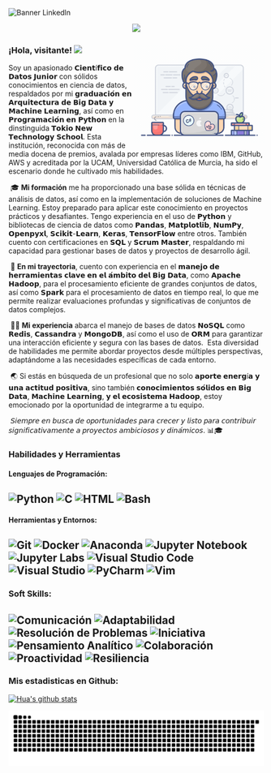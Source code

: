 ![Banner Linkedln](https://github.com/user-attachments/assets/a1e8dc20-5fc0-4efc-9eae-3c1219b91ae1)

<!-- visitor counter -->
<p align="center"> 
  <img src="https://profile-counter.glitch.me/CharlyCRM/count.svg" />
</p>

<!-- welcome message -->
### ¡Hola, visitante! <img width="30px" src="https://raw.githubusercontent.com/iampavangandhi/iampavangandhi/master/gifs/Hi.gif">  <img align="right" style="width:16rem; height:auto" src="https://raw.githubusercontent.com/Elanza-48/Elanza-48/41a4790484e268102dfdab2b7c59d440d3ffafab/resources/img/geek.gif"/>

<!-- About me -->
Soy un apasionado 𝗖𝗶𝗲𝗻𝘁í𝗳𝗶𝗰𝗼 𝗱𝗲 𝗗𝗮𝘁𝗼𝘀 𝗝𝘂𝗻𝗶𝗼𝗿 con sólidos conocimientos en ciencia de datos, respaldados por mi 𝗴𝗿𝗮𝗱𝘂𝗮𝗰𝗶𝗼́𝗻 𝗲𝗻 𝗔𝗿𝗾𝘂𝗶𝘁𝗲𝗰𝘁𝘂𝗿𝗮 𝗱𝗲 𝗕𝗶𝗴 𝗗𝗮𝘁𝗮 𝘆 𝗠𝗮𝗰𝗵𝗶𝗻𝗲 𝗟𝗲𝗮𝗿𝗻𝗶𝗻𝗴, así como en 𝗣𝗿𝗼𝗴𝗿𝗮𝗺𝗮𝗰𝗶𝗼́𝗻 𝗲𝗻 𝗣𝘆𝘁𝗵𝗼𝗻 en la dinstinguida 𝗧𝗼𝗸𝗶𝗼 𝗡𝗲𝘄 𝗧𝗲𝗰𝗵𝗻𝗼𝗹𝗼𝗴𝘆 𝗦𝗰𝗵𝗼𝗼𝗹. Esta institución, reconocida con más de media docena de premios, avalada por empresas líderes como IBM, GitHub, AWS y acreditada por la UCAM, Universidad Católica de Murcia, ha sido el escenario donde he cultivado mis habilidades.⁣


⁣
🎓 **Mi formación** me ha proporcionado una base sólida en técnicas de análisis de datos, así como en la implementación de soluciones de Machine Learning. Estoy preparado para aplicar este conocimiento en proyectos prácticos y desafiantes. Tengo experiencia en el uso de 𝗣𝘆𝘁𝗵𝗼𝗻 y bibliotecas de ciencia de datos como 𝗣𝗮𝗻𝗱𝗮𝘀, 𝗠𝗮𝘁𝗽𝗹𝗼𝘁𝗹𝗶𝗯, 𝗡𝘂𝗺𝗣𝘆, 𝗢𝗽𝗲𝗻𝗽𝘆𝘅𝗹, 𝗦𝗰𝗶𝗸𝗶𝘁-𝗟𝗲𝗮𝗿𝗻, 𝗞𝗲𝗿𝗮𝘀, 𝗧𝗲𝗻𝘀𝗼𝗿𝗙𝗹𝗼𝘄 entre otros. También cuento con certificaciones en 𝗦𝗤𝗟 y 𝗦𝗰𝗿𝘂𝗺 𝗠𝗮𝘀𝘁𝗲𝗿, respaldando mi capacidad para gestionar bases de datos y proyectos de desarrollo ágil.⁣


⁣
🚀 **En mi trayectoria**, cuento con experiencia en el 𝗺𝗮𝗻𝗲𝗷𝗼 𝗱𝗲 𝗵𝗲𝗿𝗿𝗮𝗺𝗶𝗲𝗻𝘁𝗮𝘀 𝗰𝗹𝗮𝘃𝗲 𝗲𝗻 𝗲𝗹 𝗮́𝗺𝗯𝗶𝘁𝗼 𝗱𝗲𝗹 𝗕𝗶𝗴 𝗗𝗮𝘁𝗮, como 𝗔𝗽𝗮𝗰𝗵𝗲 𝗛𝗮𝗱𝗼𝗼𝗽, para el procesamiento eficiente de grandes conjuntos de datos, así como 𝗦𝗽𝗮𝗿𝗸 para el procesamiento de datos en tiempo real, lo que me permite realizar evaluaciones profundas y significativas de conjuntos de datos complejos.⁣


⁣
🧑‍💻 **Mi experiencia** abarca el manejo de bases de datos 𝗡𝗼𝗦𝗤𝗟 como 𝗥𝗲𝗱𝗶𝘀, 𝗖𝗮𝘀𝘀𝗮𝗻𝗱𝗿𝗮 y 𝗠𝗼𝗻𝗴𝗼𝗗𝗕, así como el uso de 𝗢𝗥𝗠 para garantizar una interacción eficiente y segura con las bases de datos. ⁣
Esta diversidad de habilidades me permite abordar proyectos desde múltiples perspectivas, adaptándome a las necesidades específicas de cada entorno.⁣


⁣
🌏 Si estás en búsqueda de un profesional que no solo 𝗮𝗽𝗼𝗿𝘁𝗲 𝗲𝗻𝗲𝗿𝗴í𝗮 𝘆 𝘂𝗻𝗮 𝗮𝗰𝘁𝗶𝘁𝘂𝗱 𝗽𝗼𝘀𝗶𝘁𝗶𝘃𝗮, sino también 𝗰𝗼𝗻𝗼𝗰𝗶𝗺𝗶𝗲𝗻𝘁𝗼𝘀 𝘀𝗼́𝗹𝗶𝗱𝗼𝘀 𝗲𝗻 𝗕𝗶𝗴 𝗗𝗮𝘁𝗮, 𝗠𝗮𝗰𝗵𝗶𝗻𝗲 𝗟𝗲𝗮𝗿𝗻𝗶𝗻𝗴, 𝘆 𝗲𝗹 𝗲𝗰𝗼𝘀𝗶𝘀𝘁𝗲𝗺𝗮 𝗛𝗮𝗱𝗼𝗼𝗽, estoy emocionado por la oportunidad de integrarme a tu equipo.


⁣
𝘚𝘪𝘦𝘮𝑝𝘳𝘦 𝘦𝘯 𝘣𝘶𝘴𝘤𝘢 𝘥𝘦 𝘰𝑝𝘰𝘳𝘵𝘶𝘯𝘪𝘥𝘢𝘥𝘦𝘴 𝑝𝘢𝘳𝘢 𝘤𝘳𝘦𝘤𝘦𝘳 𝘺 𝘭𝘪𝘴𝘵𝘰 𝑝𝘢𝘳𝘢 𝘤𝘰𝘯𝘵𝘳𝘪𝘣𝘶𝘪𝘳 𝘴𝘪𝘨𝘯𝘪𝘧𝘪𝘤𝘢𝘵𝘪𝘷𝘢𝘮𝘦𝘯𝘵𝘦 𝘢 𝑝𝘳𝘰𝘺𝘦𝘤𝘵𝘰𝘴 𝘢𝘮𝘣𝘪𝘤𝘪𝘰𝘴𝘰𝘴 𝘺 𝘥𝘪𝘯𝘢́𝘮𝘪𝘤𝘰𝘴. 📊🎓



### Habilidades y Herramientas

#### Lenguajes de Programación:
![Python](https://img.shields.io/badge/-Python-blue)
![C](https://img.shields.io/badge/-C-red)
![HTML](https://img.shields.io/badge/-HTML-orange)
![Bash](https://img.shields.io/badge/-Bash-green)
---

#### Herramientas y Entornos:
![Git](https://img.shields.io/badge/-Git-black)
![Docker](https://img.shields.io/badge/-Docker-lightblue)
![Anaconda](https://img.shields.io/badge/-Anaconda-green)
![Jupyter Notebook](https://img.shields.io/badge/-Jupyter%20Notebook-orange)
![Jupyter Labs](https://img.shields.io/badge/-Jupyter%20Labs-lightgrey)
![Visual Studio Code](https://img.shields.io/badge/-Visual%20Studio%20Code-blue)
![Visual Studio](https://img.shields.io/badge/-Visual%20Studio%20-purple)
![PyCharm](https://img.shields.io/badge/-PyCharm-orange)
![Vim](https://img.shields.io/badge/-Vim-brightgreen)
---

### Soft Skills:
![Comunicación](https://img.shields.io/badge/-Comunicaci%C3%B3n-brightgreen)
![Adaptabilidad](https://img.shields.io/badge/-Adaptabilidad-yellowgreen)
![Resolución de Problemas](https://img.shields.io/badge/-Resoluci%C3%B3n%20de%20Problemas-yellow)
![Iniciativa](https://img.shields.io/badge/-Iniciativa-orange)
![Pensamiento Analítico](https://img.shields.io/badge/-Pensamiento%20Anal%C3%ADtico-red)
![Colaboración](https://img.shields.io/badge/-Colaboraci%C3%B3n-blue)
![Proactividad](https://img.shields.io/badge/-Proactividad%C3%B3n-brightgreen)
![Resiliencia](https://img.shields.io/badge/-Resiliencia-lightgrey)
---

### Mis estadisticas en Github:
[![Hua's github stats](https://github-readme-stats.vercel.app/api?username=CharlyCRM&show_icons=true&theme=dark)](https://github.com/CharlyCRM/github-readme-stats)
<p align = "center">
<img src = "https://github.com/7oSkaaa/7oSkaaa/blob/output/github-contribution-grid-snake.svg?" alt = "Snake Game"/>
</p>
